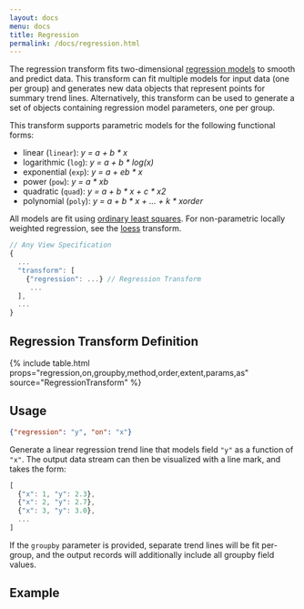 ```yaml
---
layout: docs
menu: docs
title: Regression
permalink: /docs/regression.html
---
```


The regression transform fits two-dimensional [regression models](https://en.wikipedia.org/wiki/Regression_analysis) to smooth and predict data. This transform can fit multiple models for input data (one per group) and generates new data objects that represent points for summary trend lines. Alternatively, this transform can be used to generate a set of objects containing regression model parameters, one per group.

This transform supports parametric models for the following functional forms:

- linear (`linear`): _y = a + b \* x_
- logarithmic (`log`): _y = a + b \* log(x)_
- exponential (`exp`): _y = a + eb \* x_
- power (`pow`): _y = a \* xb_
- quadratic (`quad`): _y = a + b * x + c * x2_
- polynomial (`poly`): _y = a + b * x + … + k * xorder_

All models are fit using [ordinary least squares](https://en.wikipedia.org/wiki/Ordinary_least_squares). For non-parametric locally weighted regression, see the [loess](loess.html) transform.

```js
// Any View Specification
{
  ...
  "transform": [
    {"regression": ...} // Regression Transform
     ...
  ],
  ...
}
```

## Regression Transform Definition

{% include table.html props="regression,on,groupby,method,order,extent,params,as" source="RegressionTransform" %}

## Usage

```json
{"regression": "y", "on": "x"}
```

Generate a linear regression trend line that models field `"y"` as a function of `"x"`. The output data stream can then be visualized with a line mark, and takes the form:

```js
[
  {"x": 1, "y": 2.3},
  {"x": 2, "y": 2.7},
  {"x": 3, "y": 3.0},
  ...
]
```

If the `groupby` parameter is provided, separate trend lines will be fit per-group, and the output records will additionally include all groupby field values.

## Example

<div class="vl-example" data-name="layer_point_line_regression"></div>
